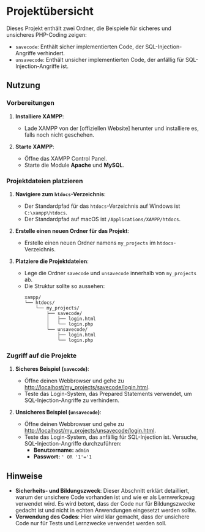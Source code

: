 # Projektübersicht

Dieses Projekt enthält zwei Ordner, die Beispiele für sicheres und unsicheres PHP-Coding zeigen:

- `savecode`: Enthält sicher implementierten Code, der SQL-Injection-Angriffe verhindert.
- `unsavecode`: Enthält unsicher implementierten Code, der anfällig für SQL-Injection-Angriffe ist.



## Nutzung

### Vorbereitungen

1. **Installiere XAMPP**:
   - Lade XAMPP von der [offiziellen Website] herunter und installiere es, falls noch nicht geschehen.

2. **Starte XAMPP**:
   - Öffne das XAMPP Control Panel.
   - Starte die Module **Apache** und **MySQL**.

### Projektdateien platzieren

1. **Navigiere zum `htdocs`-Verzeichnis**:
   - Der Standardpfad für das `htdocs`-Verzeichnis auf Windows ist `C:\xampp\htdocs`.
   - Der Standardpfad auf macOS ist `/Applications/XAMPP/htdocs`.

2. **Erstelle einen neuen Ordner für das Projekt**:
   - Erstelle einen neuen Ordner namens `my_projects` im `htdocs`-Verzeichnis.

3. **Platziere die Projektdateien**:
   - Lege die Ordner `savecode` und `unsavecode` innerhalb von `my_projects` ab.
   - Die Struktur sollte so aussehen:
     ```
     xampp/
     └── htdocs/
         └── my_projects/
             ├── savecode/
             │   ├── login.html
             │   └── login.php
             └── unsavecode/
                 ├── login.html
                 └── login.php
     ```

### Zugriff auf die Projekte

1. **Sicheres Beispiel (`savecode`)**:
   - Öffne deinen Webbrowser und gehe zu [http://localhost/my_projects/savecode/login.html](http://localhost/my_projects/savecode/login.html).
   - Teste das Login-System, das Prepared Statements verwendet, um SQL-Injection-Angriffe zu verhindern.

2. **Unsicheres Beispiel (`unsavecode`)**:
   - Öffne deinen Webbrowser und gehe zu [http://localhost/my_projects/unsavecode/login.html](http://localhost/my_projects/unsavecode/login.html).
   - Teste das Login-System, das anfällig für SQL-Injection ist. Versuche, SQL-Injection-Angriffe durchzuführen:
     - **Benutzername:** `admin`
     - **Passwort:** `' OR '1'='1`


## Hinweise 

- **Sicherheits- und Bildungszweck**: Dieser Abschnitt erklärt detailliert, warum der unsichere Code vorhanden ist und wie er als Lernwerkzeug verwendet wird. Es wird betont, dass der Code nur für Bildungszwecke gedacht ist und nicht in echten Anwendungen eingesetzt werden sollte.
- **Verwendung des Codes**: Hier wird klar gemacht, dass der unsichere Code nur für Tests und Lernzwecke verwendet werden soll.





